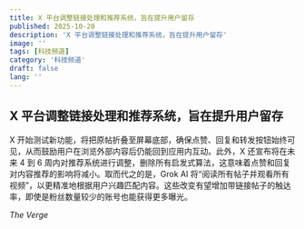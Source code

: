 ```yaml
---
title: X 平台调整链接处理和推荐系统，旨在提升用户留存
published: 2025-10-20
description: 'X 平台调整链接处理和推荐系统，旨在提升用户留存'
image: ''
tags: [科技频道]
category: '科技频道'
draft: false
lang: ''
---
```


## X 平台调整链接处理和推荐系统，旨在提升用户留存

X 开始测试新功能，将把原帖折叠至屏幕底部，确保点赞、回复和转发按钮始终可见，从而鼓励用户在浏览外部内容后仍能回到应用内互动。此外，X 还宣布将在未来 4 到 6 周内对推荐系统进行调整，删除所有启发式算法，这意味着点赞和回复对内容推荐的影响将减小。取而代之的是，Grok AI 将“阅读所有帖子并观看所有视频”，以更精准地根据用户兴趣匹配内容。这些改变有望增加带链接帖子的触达率，即使是粉丝数量较少的账号也能获得更多曝光。

*The Verge*
